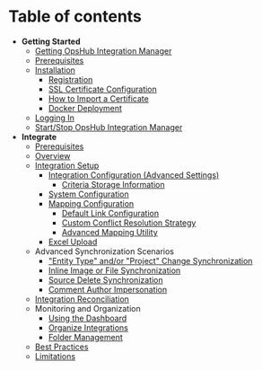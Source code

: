 # Table of contents

* **Getting Started**
   * [Getting OpsHub Integration Manager](docs/getting-started/download.md)
   * [Prerequisites](docs/getting-started/prerequisites.md)
   * [Installation](docs/getting-started/installation.md)
      * [Registration](docs/getting-started/registration.md)
      * [SSL Certificate Configuration](docs/getting-started/ssl-certificate-configuration.md)
      * [How to Import a Certificate](docs/getting-started/how-to-import-a-certificate.md) 
      * [Docker Deployment](docs/getting-started/docker/docker.md)
  * [Logging In](docs/getting-started/logging-in.md)
  * [Start/Stop OpsHub Integration Manager](docs/getting-started/start-or-stop-service.md)
*  **Integrate**
    * [Prerequisites](integration-prerequisites.md)
    * [Overview](overview-of-integration.md)
    * [Integration Setup](configure-integrations.md)
      * [Integration Configuration (Advanced Settings)](integration-configuration.md)
        * [Criteria Storage Information](criteria-information-storage.md)
      * [System Configuration](system-configuration.md)
      * [Mapping Configuration](mapping-configuration.md)
        * [Default Link Configuration](default-link-settings.md)
        * [Custom Conflict Resolution Strategy](custom-conflict-resolution-strategy.md)
        * [Advanced Mapping Utility](advance-mapping-utility.md)
      * [Excel Upload](excel-upload.md)
    * Advanced Synchronization Scenarios
       * ["Entity Type" and/or "Project" Change Synchronization](entity-move-synchronization.md)
       * [Inline Image or File Synchronization](inline-image-sync-behaviour.md)
       * [Source Delete Synchronization](source-delete-synchronization.md)
       * [Comment Author Impersonation](comment-author-impersonation.md)
    * [Integration Reconciliation](reconcile.md)
    * Monitoring and Organization
        * [Using the Dashboard](dashboards.md)
        * [Organize Integrations](merge.md)
        * [Folder Management](folder-management.md)
    * [Best Practices](best-practises.md)
    * [Limitations](limitations.md)
     
